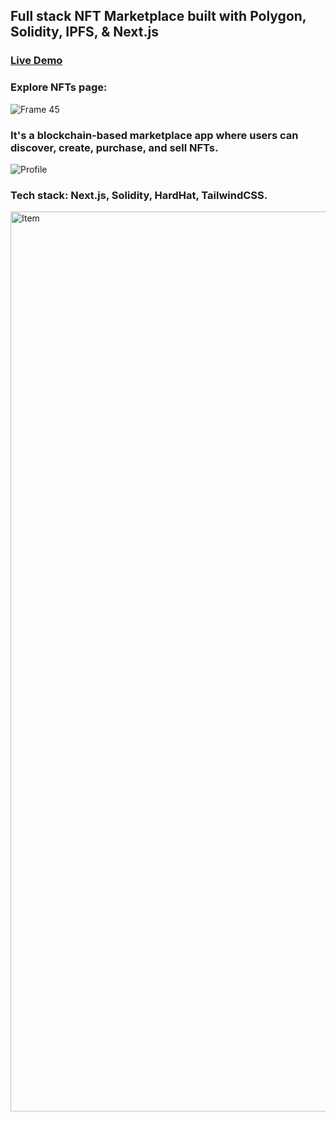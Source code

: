 ## Full stack NFT Marketplace built with Polygon, Solidity, IPFS, & Next.js

### [Live Demo](https://cryptoket.vercel.app/)

### Explore NFTs page:

![Frame 45](https://user-images.githubusercontent.com/42185328/224601757-40ec4f90-70a1-41d8-a95f-34e268045c9e.png)

### It's a blockchain-based marketplace app where users can discover, create, purchase, and sell NFTs.

![Profile](https://user-images.githubusercontent.com/42185328/224601773-be347c3b-ab5a-4292-861c-507418e5f1c5.png)

### Tech stack: Next.js, Solidity, HardHat, TailwindCSS.

<img width="1440" alt="Item" src="https://user-images.githubusercontent.com/42185328/224601780-0aa3f99f-358c-47e3-9584-d2fbe2e8b9a2.png">
